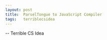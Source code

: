 ```yaml
---
layout: post
title:  ParselTongue to JavaScript Compiler
tags:   terriblecsidea
---
```


-- Terrible CS Idea

